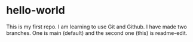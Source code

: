 # hello-world
This is my first repo. 
I am learning to use Git and Github. 
I have made two branches. One is main (default) and the second one (this) is readme-edit. 

